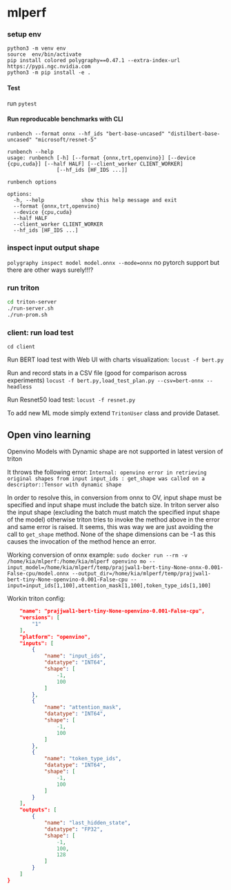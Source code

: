 # mlperf

### setup env
```
python3 -m venv env
source  env/bin/activate
pip install colored polygraphy==0.47.1 --extra-index-url https://pypi.ngc.nvidia.com
python3 -m pip install -e .
```

#### Test
run
`pytest`

#### Run reproducable benchmarks with CLI
`runbench --format onnx --hf_ids "bert-base-uncased" "distilbert-base-uncased" "microsoft/resnet-5"`

```
runbench --help
usage: runbench [-h] [--format {onnx,trt,openvino}] [--device {cpu,cuda}] [--half HALF] [--client_worker CLIENT_WORKER]
                [--hf_ids [HF_IDS ...]]

runbench options

options:
  -h, --help            show this help message and exit
  --format {onnx,trt,openvino}
  --device {cpu,cuda}
  --half HALF
  --client_worker CLIENT_WORKER
  --hf_ids [HF_IDS ...]
```

### inspect input output shape
`polygraphy inspect model model.onnx --mode=onnx`
no pytorch support but there are other ways surely!!!?


### run triton 
```bash
cd triton-server
./run-server.sh
./run-prom.sh
```

### client: run load test 

`cd client`

Run BERT load test with Web UI with charts visualization:
`locust -f bert.py `

Run and record stats in a CSV file (good for comparison across experiments)
`locust -f bert.py,load_test_plan.py --csv=bert-onnx --headless`

Run Resnet50 load test:
`locust -f resnet.py`

To add new ML mode simply extend `TritonUser` class and provide Dataset.

## Open vino learning
Openvino Models with Dynamic shape are not supported in latest version of triton

It throws the following error: `Internal: openvino error in retrieving original shapes from input input_ids : get_shape was called on a descriptor::Tensor with dynamic shape`

In order to resolve this, in conversion from onnx to OV, input shape must be specified and input shape must include the batch size.
In triton server also the input shape (excluding the batch must match the specified input shape of the model) otherwise triton tries to invoke 
the method above in the error and same error is raised. It seems, this was way we are just avoiding the call to `get_shape` method.
None of the shape dimensions can be -1 as this causes the invocation of the method hence an error.

Working conversion of onnx example:
`sudo docker run --rm -v /home/kia/mlperf:/home/kia/mlperf openvino mo --input_model=/home/kia/mlperf/temp/prajjwal1-bert-tiny-None-onnx-0.001-False-cpu/model.onnx --output_dir=/home/kia/mlperf/temp/prajjwal1-bert-tiny-None-openvino-0.001-False-cpu --input=input_ids[1,100],attention_mask[1,100],token_type_ids[1,100]`

Workin triton config:
```json
    "name": "prajjwal1-bert-tiny-None-openvino-0.001-False-cpu",
    "versions": [
        "1"
    ],
    "platform": "openvino",
    "inputs": [
        {
            "name": "input_ids",
            "datatype": "INT64",
            "shape": [
                -1,
                100
            ]
        },
        {
            "name": "attention_mask",
            "datatype": "INT64",
            "shape": [
                -1,
                100
            ]
        },
        {
            "name": "token_type_ids",
            "datatype": "INT64",
            "shape": [
                -1,
                100
            ]
        }
    ],
    "outputs": [
        {
            "name": "last_hidden_state",
            "datatype": "FP32",
            "shape": [
                -1,
                100,
                128
            ]
        }
    ]
}
```